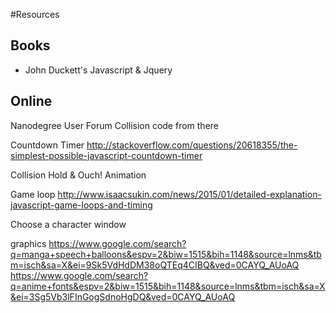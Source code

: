 #Resources

## Books
- John Duckett's Javascript & Jquery

## Online
Nanodegree User Forum
Collision code from there

Countdown Timer
http://stackoverflow.com/questions/20618355/the-simplest-possible-javascript-countdown-timer

Collision Hold & Ouch! Animation


Game loop
http://www.isaacsukin.com/news/2015/01/detailed-explanation-javascript-game-loops-and-timing

Choose a character window

graphics
https://www.google.com/search?q=manga+speech+balloons&espv=2&biw=1515&bih=1148&source=lnms&tbm=isch&sa=X&ei=9Sk5VdHdDM38oQTEq4CIBQ&ved=0CAYQ_AUoAQ
https://www.google.com/search?q=anime+fonts&espv=2&biw=1515&bih=1148&source=lnms&tbm=isch&sa=X&ei=3Sg5Vb3lFInGogSdnoHgDQ&ved=0CAYQ_AUoAQ
